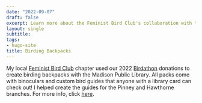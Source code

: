 ```yaml
---
date: "2022-09-07"
draft: false
excerpt: Learn more about the Feminist Bird Club's collaboration with the Madison Public Library. 
layout: single
subtitle:
tags:
- hugo-site
title: Birding Backpacks
---
```

My local [Feminist Bird Club](https://www.feministbirdclub.org/) chapter used our 2022 [Birdathon](https://www.wisconservation.org/great-wisconsin-birdathon/) donations to create birding backpacks with the Madison Public Library. All packs come with binoculars and custom bird guides that anyone with a library card can check out! I helped create the guides for the Pinney and Hawthorne branches. For more info, click [here](https://www.madisonpubliclibrary.org/resources/birding-backpacks-madison-public-library).